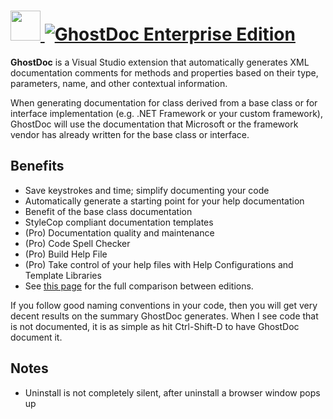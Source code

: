 # [<img src="https://cdn.jsdelivr.net/gh/AdmiringWorm/chocolatey-packages@011752c0bd870e56ecac19ecc925994c93233dd4/automatic/ghostdoc-enterprise/icons/32x32.png" height="48" width="48" /> ![GhostDoc Enterprise Edition](https://img.shields.io/chocolatey/v/ghostdoc-enterprise.svg?label=GhostDoc%20Enterprise%20Edition&style=for-the-badge)](https://community.chocolatey.org/packages/ghostdoc-enterprise)

**GhostDoc** is a Visual Studio extension that automatically generates XML documentation comments for methods and properties based on their type, parameters, name, and other contextual information.

When generating documentation for class derived from a base class or for interface implementation (e.g. .NET Framework or your custom framework), GhostDoc will use the documentation that Microsoft or the framework vendor has already written for the base class or interface.

## Benefits

- Save keystrokes and time; simplify documenting your code
- Automatically generate a starting point for your help documentation
- Benefit of the base class documentation
- StyleCop compliant documentation templates
- (Pro) Documentation quality and maintenance
- (Pro) Code Spell Checker
- (Pro) Build Help File
- (Pro) Take control of your help files with Help Configurations and Template Libraries
- See [this page](http://submain.com/ghostdoc/editions/) for the full comparison between editions.

If you follow good naming conventions in your code, then you will get very decent results on the summary GhostDoc generates. When I see code that is not documented, it is as simple as hit Ctrl-Shift-D to have GhostDoc document it.

## Notes

- Uninstall is not completely silent, after uninstall a browser window pops up

